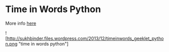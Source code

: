 # Time in Words Python

More info [here](http://sukhbinder.wordpress.com/2013/12/29/time-in-words-with-python/)

![http://sukhbinder.files.wordpress.com/2013/12/timeinwords_geeklet_python.png "time in words python"]
